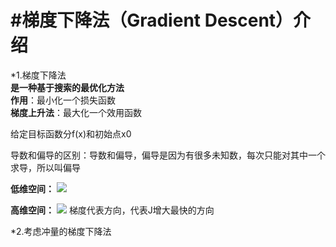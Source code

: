 #梯度下降法（Gradient Descent）介绍
===

*1.梯度下降法  
**是一种基于搜索的最优化方法**  
**作用**：最小化一个损失函数  
**梯度上升法**：最大化一个效用函数

给定目标函数分f(x)和初始点x0  



导数和偏导的区别：导数和偏导，偏导是因为有很多未知数，每次只能对其中一个求导，所以叫偏导



**低维空间：**
![](https://ws2.sinaimg.cn/large/0069RVTdly1fuxbhpdhxmj30vf0hwgoi.jpg)


**高维空间：**
![](https://ws1.sinaimg.cn/large/0069RVTdly1fuxbialzmaj30xa0ibdjm.jpg)
梯度代表方向，代表J增大最快的方向






*2.考虑冲量的梯度下降法  







